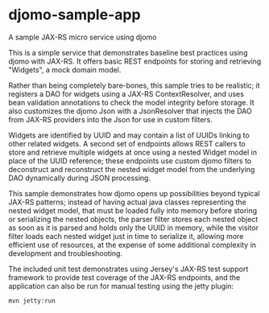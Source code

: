 # djomo-sample-app
A sample JAX-RS micro service using djomo

This is a simple service that demonstrates baseline best practices using djomo with JAX-RS.  It offers basic REST endpoints for storing and retrieving "Widgets", a mock domain model.

Rather than being completely bare-bones, this sample tries to be realistic; it registers a DAO for widgets using a JAX-RS ContextResolver, and uses bean validation annotations to check the model integrity before storage.  It also customizes the djomo Json with a JsonResolver that injects the DAO from JAX-RS providers into the Json for use in custom filters.

Widgets are identified by UUID and may contain a list of UUIDs linking to other related widgets.  A second set of endpoints allows REST callers to store and retrieve multiple widgets at once using a nested Widget model in place of the UUID reference; these endpoints use custom djomo filters to deconstruct and reconstruct the nested widget model from the underlying DAO dynamically during JSON processing.

This sample demonstrates how djomo opens up possibilities beyond typical JAX-RS patterns; instead of having actual java classes representing the nested widget model, that must be loaded fully into memory before storing or serializing the nested objects, the parser filter stores each nested object as soon as it is parsed and holds only the UUID in memory, while the visitor filter loads each nested widget just in time to serialize it, allowing more efficient use of resources, at the expense of some additional complexity in development and troubleshooting.

The included unit test demonstrates using Jersey's JAX-RS test support framework to provide test coverage of the JAX-RS endpoints, and the application can also be run for manual testing using the jetty plugin:

`mvn jetty:run`
